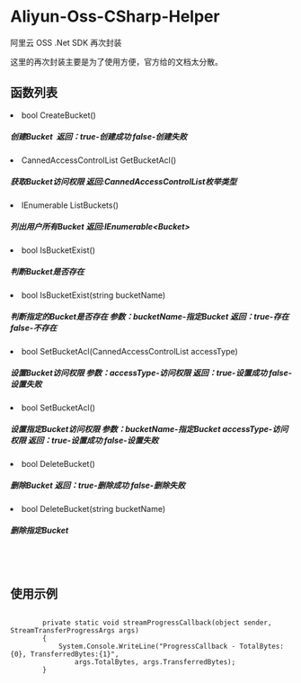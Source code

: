 # Aliyun-Oss-CSharp-Helper

阿里云 OSS .Net SDK 再次封装

这里的再次封装主要是为了使用方便，官方给的文档太分散。

<h2>函数列表</h2>
<li>bool CreateBucket()</li>
<h5>创建Bucket&nbsp;&nbsp;<em>返回：</em>true-创建成功 false-创建失败</h5>
<li>CannedAccessControlList GetBucketAcl()</li>
<h5>获取Bucket访问权限 返回:CannedAccessControlList枚举类型</h5>
<li>IEnumerable<Bucket> ListBuckets()</li>
<h5>列出用户所有Bucket 返回:IEnumerable&lt;Bucket&gt;</h5>
<li>bool IsBucketExist()</li>
<h5>判断Bucket是否存在</h5>
<li>bool IsBucketExist(string bucketName)</li>
<h5>判断指定的Bucket是否存在 参数：bucketName-指定Bucket 返回：true-存在 false-不存在</h5>
<li>bool SetBucketAcl(CannedAccessControlList accessType)</li>
<h5>设置Bucket访问权限 参数：accessType-访问权限 返回：true-设置成功 false-设置失败</h5>
<li>bool SetBucketAcl()</li>
<h5>设置指定Bucket访问权限 参数：bucketName-指定Bucket accessType-访问权限 返回：true-设置成功 false-设置失败</h5>
<li>bool DeleteBucket()</li>
<h5>删除Bucket 返回：true-删除成功 false-删除失败</h5>
<li>bool DeleteBucket(string bucketName)</li>
<h5>删除指定Bucket</h5>
<br/><br/>
<h2>使用示例</h2>
<code><pre> 
        private static void streamProgressCallback(object sender, StreamTransferProgressArgs args)
        {
            System.Console.WriteLine("ProgressCallback - TotalBytes:{0}, TransferredBytes:{1}",
                args.TotalBytes, args.TransferredBytes);
        }
</code></pre>



